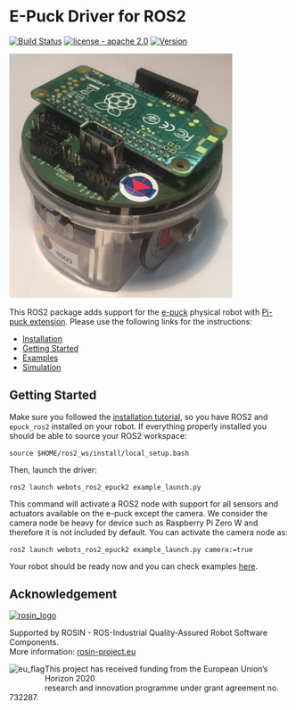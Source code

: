 # E-Puck Driver for ROS2
[![Build Status](https://travis-ci.com/cyberbotics/epuck_ros2.svg?branch=master)](https://travis-ci.com/cyberbotics/epuck_ros2)
[![license - apache 2.0](https://img.shields.io/:license-Apache%202.0-blue.svg)](https://opensource.org/licenses/Apache-2.0)
[![Version](https://img.shields.io/github/v/tag/cyberbotics/epuck_ros2?label=version)](http://wiki.ros.org/epuck_ros2)

<img src="./assets/pi-puck.jpg" width="400px" />

This ROS2 package adds support for the [e-puck](https://www.gctronic.com/doc/index.php/e-puck2) physical robot with [Pi-puck extension](https://www.gctronic.com/doc/index.php?title=Pi-puck).
Please use the following links for the instructions:
- [Installation](../installation/README.md)
- [Getting Started](#getting-started)
- [Examples](https://github.com/cyberbotics/webots_ros2/blob/doc-epuck-refactor/webots_ros2_epuck/EPUCK_ROS2.md)
- [Simulation](https://github.com/cyberbotics/webots_ros2/tree/doc-epuck-refactor/webots_ros2_epuck)

## Getting Started
Make sure you followed the [installation tutorial](https://github.com/cyberbotics/epuck_ros2/tree/master/installation), so you have ROS2 and `epuck_ros2` installed on your robot.
If everything properly installed you should be able to source your ROS2 workspace:
```
source $HOME/ros2_ws/install/local_setup.bash
```

Then, launch the driver:
```
ros2 launch webots_ros2_epuck2 example_launch.py
```
This command will activate a ROS2 node with support for all sensors and actuators available on the e-puck except the camera.
We consider the camera node be heavy for device such as Raspberry Pi Zero W and therefore it is not included by default.
You can activate the camera node as:
```
ros2 launch webots_ros2_epuck2 example_launch.py camera:=true
```

Your robot should be ready now and you can check examples [here](https://github.com/cyberbotics/webots_ros2/blob/doc-epuck-refactor/webots_ros2_epuck/EPUCK_ROS2.md).

## Acknowledgement

<a href="http://rosin-project.eu">
  <img src="http://rosin-project.eu/wp-content/uploads/rosin_ack_logo_wide.png" 
       alt="rosin_logo" height="60" >
</a></br>

Supported by ROSIN - ROS-Industrial Quality-Assured Robot Software Components.  
More information: <a href="http://rosin-project.eu">rosin-project.eu</a>

<img src="http://rosin-project.eu/wp-content/uploads/rosin_eu_flag.jpg" 
     alt="eu_flag" height="45" align="left" >  

This project has received funding from the European Union’s Horizon 2020  
research and innovation programme under grant agreement no. 732287. 

